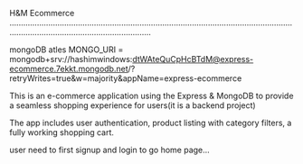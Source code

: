 H&M Ecommerce
..........................................................................................................................................................................................

mongoDB atles   MONGO_URI = mongodb+srv://hashimwindows:dtWAteQuCpHcBTdM@express-ecommerce.7ekkt.mongodb.net/?retryWrites=true&w=majority&appName=express-ecommerce




This is an e-commerce application using the Express & MongoDB to provide a seamless shopping experience for users(it is a backend project)

The app includes user authentication, product listing with category filters, a fully working shopping cart.

user need to first signup and login to go home page...
